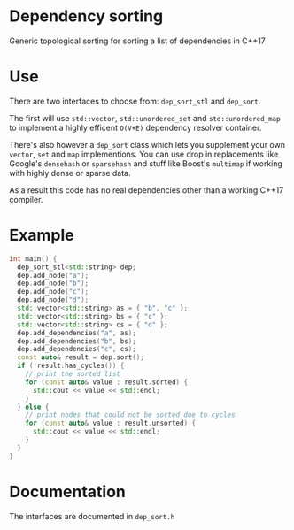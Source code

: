 # Dependency sorting

Generic topological sorting for sorting a list of dependencies in C++17

# Use
There are two interfaces to choose from: `dep_sort_stl` and `dep_sort`.

The first will use `std::vector`, `std::unordered_set` and `std::unordered_map`
to implement a highly efficent `O(V+E)` dependency resolver container.

There's also however a `dep_sort` class which lets you supplement your
own `vector`, `set` and `map` implementions. You can use drop in
replacements like Google's `densehash` or `sparsehash` and stuff like
Boost's `multimap` if working with highly dense or sparse data.

As a result this code has no real dependencies other than a working C++17
compiler.

# Example
```cpp
int main() {
  dep_sort_stl<std::string> dep;
  dep.add_node("a");
  dep.add_node("b");
  dep.add_node("c");
  dep.add_node("d");
  std::vector<std::string> as = { "b", "c" };
  std::vector<std::string> bs = { "c" };
  std::vector<std::string> cs = { "d" };
  dep.add_dependencies("a", as);
  dep.add_dependencies("b", bs);
  dep.add_dependencies("c", cs);
  const auto& result = dep.sort();
  if (!result.has_cycles()) {
    // print the sorted list
    for (const auto& value : result.sorted) {
      std::cout << value << std::endl;
    }
  } else {
    // print nodes that could not be sorted due to cycles
    for (const auto& value : result.unsorted) {
      std::cout << value << std::endl;
    }
  }
}
```

# Documentation

The interfaces are documented in `dep_sort.h`

